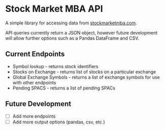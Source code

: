# Stock Market MBA API

A simple library for accessing data from [stockmarketmba.com](https://stockmarketmba.com).

API queries currently return a JSON object, however future development will allow further options such as a Pandas DataFrame and CSV.

## Current Endpoints

* Symbol lookup - returns stock identifiers
* Stocks on Exchange - returns list of stocks on a particular exchange
* Global Exchange Symbols - returns a list of exchange symbols for use with other endpoints
* Pending SPACS - returns a list of pending SPACs

## Future Development

- [ ] Add more endpoints
- [ ] Add more output options (pandas, csv, etc.)